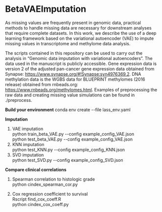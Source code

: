 # BetaVAEImputation

As missing values are frequently present in genomic data, practical methods to handle missing data are necessary for downstream analyses that require complete datasets. In this work, we describe the use of a deep learning framework based on the variational autoencoder (VAE) to impute missing values in transcriptome and methylome data analysis.

The scripts contained in this repository can be used to carry out the analysis in “Genomic data imputation with variational autoencoders”. The data used in the manuscript is publicly accessible. Gene expression data is version 2 of the adjusted pan-cancer gene expression data obtained from Synapse: https://www.synapse.org/#!Synapse:syn4976369.2. DNA methylation data is the WGBS data for BLUEPRINT methylomes (2016 release) obtained from rnbeads.org: https://www.rnbeads.org/methylomes.html. Examples of preprocessing the raw data and creating missing value simulations can be found in ./preprocess.

**Build your environment**
conda env create --file lass_env.yaml

**Imputation**

1. VAE imputation  
python train_beta_VAE.py --config example_config_VAE.json  
python test_beta_VAE.py --config example_config_VAE.json  
2. KNN imputation  
python test_KNN.py --config example_config_KNN.json  
3. SVD imputation  
python test_SVD.py --config example_config_SVD.json

**Compare clinical correlations**

1. Spearman correlation to histologic grade  
python cindex_spearman_cor.py

2. Cox regression coefficient to survival  
Rscript find_cox_coeff.R  
python cindex_cox_coeff.py

